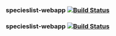 ### specieslist-webapp   [![Build Status](https://travis-ci.org/mbohun/specieslist-webapp.svg?branch=master)](https://travis-ci.org/mbohun/specieslist-webapp)
### specieslist-webapp   [![Build Status](https://travis-ci.org/AtlasOfLivingAustralia/specieslist-webapp.svg?branch=master)](https://travis-ci.org/AtlasOfLivingAustralia/specieslist-webapp)

